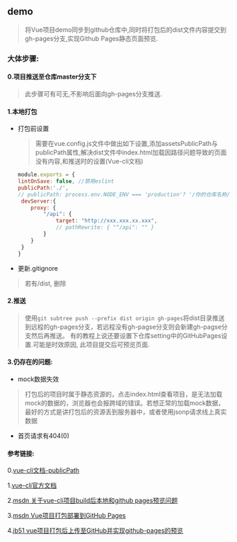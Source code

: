 ## demo
> 将Vue项目demo同步到github仓库中,同时将打包后的dist文件内容提交到gh-pages分支,实现Github Pages静态页面预览.

### 大体步骤:
#### 0.项目推送至仓库master分支下
> 此步骤可有可无,不影响后面向gh-pages分支推送.

#### 1.本地打包
* 打包前设置
  > 需要在vue.config.js文件中做出如下设置,添加assetsPublicPath与publicPath属性,解决dist文件中index.html加载因路径问题导致的页面没有内容,和推送时的设置(Vue-cli文档)
    ```js
    module.exports = {
    lintOnSave: false, //禁用eslint
    publicPath:'./',
    // publicPath: process.env.NODE_ENV === 'production'? '/你的仓库名称/': '/', -->
     devServer:{
        proxy: {
            "/api": {
                target: "http://xxx.xxx.xx.xxx",
                // pathRewrite: { "^/api": "" }
            }
        }
     }
    }
* 更新.gitignore
> 若有/dist, 删除

#### 2.推送
> 使用`git subtree push --prefix dist origin gh-pages`将dist目录推送到远程的gh-pages分支，若远程没有gh-pagse分支则会新建gh-pagse分支然后再推送。
> 有的教程上说还要设置下仓库setting中的GitHubPages设置.可能是时效原因, 此项目提交后可预览页面.


#### 3.仍存在的问题:

* mock数据失效
> 打包后的项目时属于静态资源的，点击index.html查看项目，是无法加载mock的数据的，浏览器也会报跨域的错误。若想正常的加载mock数据，最好的方式是讲打包后的资源丢到服务器中，或者使用jsonp请求线上真实数据

* 首页请求有404(0)




#### 参考链接:
0.[vue-cli文档-publicPath](https://cli.vuejs.org/zh/config/#publicpath)

1.[vue-cli官方文档](https://cli.vuejs.org/zh/guide/deployment.html#github-pages)

2.[msdn 关于vue-cli项目build后本地和github pages预览问题](https://blog.csdn.net/x550392236/article/details/80416909)

3.[msdn Vue项目打包部署到GitHub Pages](https://blog.csdn.net/weixin_44670973/article/details/107130231)

4.[jb51 vue项目打包后上传至GitHub并实现github-pages的预览](https://www.jb51.net/article/160778.htm)